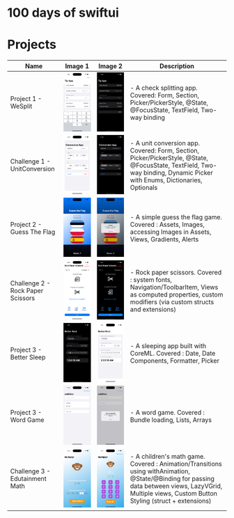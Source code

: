 
# 100 days of swiftui

# Projects

| Name          | Image 1                            | Image 2                            | Description                        |
| ------------- | ---------------------------------- | ---------------------------------- | ---------------------------------- |
| Project 1 - WeSplit      | ![Image 1](WeSplit/WeSplit/ScreenShot/WeSplit1.png)     | ![Image 2](WeSplit/WeSplit/ScreenShot/WeSplit2.png) | - A check splitting app. Covered: Form, Section, Picker/PickerStyle, @State, @FocusState, TextField, Two-way binding|
| Challenge 1 - UnitConversion     | ![Image 1](UnitConversion/UnitConversion/Screenshots/Screenshot1.png)     | ![Image 2](UnitConversion/UnitConversion/Screenshots/Screenshot2.png) | - A unit conversion app. Covered: Form, Section, Picker/PickerStyle, @State, @FocusState, TextField, Two-way binding, Dynamic Picker with Enums, Dictionaries, Optionals|
| Project 2 - Guess The Flag    | ![Image 1](GuessTheFlag/GuessTheFlag/Screenshots/Flag1.png)     | ![Image 2](GuessTheFlag/GuessTheFlag/Screenshots/Flag2.png) | - A simple guess the flag game. Covered : Assets, Images, accessing Images in Assets, Views, Gradients, Alerts|
| Challenge 2 - Rock Paper Scissors    | ![Image 1](RockPaperScissors/RockPaperScissors/Screenshots/RPS1.png)     | ![Image 2](RockPaperScissors/RockPaperScissors/Screenshots/RPS2.png) | - Rock paper scissors. Covered : system fonts, Navigation/ToolbarItem, Views as computed properties, custom modifiers (via custom structs and extensions)|
| Project 3 - Better Sleep    | ![Image 1](BetterRest/BetterRest/Screenshots/SS1.png)     | ![Image 2](BetterRest/BetterRest/Screenshots/SS2.png) | - A sleeping app built with CoreML. Covered : Date, Date Components, Formatter, Picker
| Project 3 - Word Game    | ![Image 1](WordScramble/WordScramble/ScreenShots/SS2.png)     | ![Image 2](WordScramble/WordScramble/ScreenShots/SS1.png) | - A word game. Covered : Bundle loading, Lists, Arrays
| Challenge 3 - Edutainment Math    | ![Image 1](<Edutainment Math/Edutainment Math/Screenshots/SS1.png>)     | ![Image 2](<Edutainment Math/Edutainment Math/Screenshots/SS2.png>) | - A children's math game. Covered : Animation/Transitions using withAnimation, @State/@Binding for passing data between views, LazyVGrid, Multiple views, Custom Button Styling (struct + extensions)


